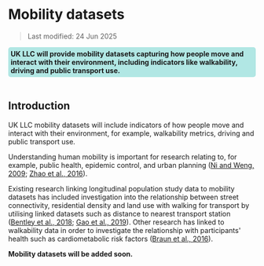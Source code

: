 # Mobility datasets

> Last modified: 24 Jun 2025

<div style="background-color: rgba(0, 178, 169, 0.3); padding: 5px; border-radius: 5px;"><strong>UK LLC will provide mobility datasets capturing how people move and interact with their environment, including indicators like walkability, driving and public transport use.</strong></div>  
<br>

## Introduction 

UK LLC mobility datasets will include indicators of how people move and interact with their environment, for example, walkability metrics, driving and public transport use.

Understanding human mobility is important for research relating to, for example, public health, epidemic control, and urban planning ([Ni and Weng, 2009](https://journals.aps.org/pre/abstract/10.1103/PhysRevE.79.016111); [Zhao et al., 2016](https://doi.org/10.1109/BigData.2016.7840811)).

Existing research linking longitudinal population study data to mobility datasets has included investigation into the relationship between street connectivity, residential density and land use with walking for transport by utilising linked datasets such as distance to nearest transport station ([Bentley et al., 2018](https://ehp.niehs.nih.gov/doi/abs/10.1289/EHP2080); [Gao et al., 2019](https://doi.org/10.1016/j.trd.2019.11.006)). Other research has linked to walkability data in order to investigate the relationship with participants' health such as cardiometabolic risk factors ([Braun et al., 2016](https://doi.org/10.1016/j.healthplace.2016.02.006)).


**Mobility datasets will be added soon.**
